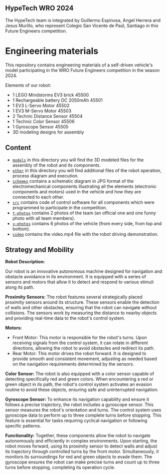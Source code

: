 ## HypeTech WRO 2024
The HypeTech team is integrated by Guillermo Espinosa, Angel Herrera and Jesus Murillo, who represent Colegio San Vicente de Paúl, Santiago in this Future Engineers competition.

Engineering materials
====

This repository contains engineering materials of a self-driven vehicle's model participating in the WRO Future Engineers competition in the season 2024.

Elements of our robot:
* 1 LEGO Mindstorms EV3 brick 45500
* 1 Rechargeable battery DC 2050mAh 45501
* 1 EV3 L-Servo Motor 45502
* 1 EV3 M-Servo Motor 45503
* 2 Technic Distance Sensor 45504
* 1 Technic Color Sensor 45506
* 1 Gyroscope Sensor 45505
* 3D modeling designs for assembly

## Content

* [`models`](https://github.com/csvprobotica/HypeTech/tree/main/models) in this directory you will find the 3D modeled files for the assembly of the robot and its components.
* [`other`](https://github.com/csvprobotica/HypeTech/blob/main/other/Flowchart.pngr) in this directory you will find additional files of the robot operation, process diagram and execution.
* [`schemes`](https://github.com/csvprobotica/HypeTech/tree/main/schemes) contains a schematic diagram in JPG format of the electromechanical components illustrating all the elements (electronic components and motors) used in the vehicle and how they are connected to each other.
* [`src`](https://github.com/csvprobotica/HypeTech/tree/main/src) contains code of control software for all components which were programmed to participate in the competition.
* [`t-photos`](https://github.com/csvprobotica/HypeTech/tree/main/t-photos) contains 2 photos of the team (an official one and one funny photo with all team members).
* [`v-photos`](https://github.com/csvprobotica/HypeTech/tree/main/v-photos) contains 6 photos of the vehicle (from every side, from top and bottom).
* [`video`](https://github.com/csvprobotica/HypeTech/tree/main/video) contains the video.mp4 file with the robot driving demonstration.

## Strategy and Mobility

**Robot Description:**

Our robot is an innovative autonomous machine designed for navigation and obstacle avoidance in its environment. It is equipped with a series of sensors and motors that allow it to detect and respond to various stimuli along its path.

**Proximity Sensors:**
The robot features several strategically placed proximity sensors around its structure. These sensors enable the detection of walls and other obstacles, ensuring that the robot can navigate without collisions. The sensors work by measuring the distance to nearby objects and providing real-time data to the robot's control system.

**Motors:**
* Front Motor: This motor is responsible for the robot's turns. Upon receiving signals from the control system, it can rotate in different directions, allowing the robot to avoid obstacles and redirect its path.
* Rear Motor: This motor drives the robot forward. It is designed to provide smooth and consistent movement, adjusting as needed based on the navigation requirements determined by the sensors.

**Color Sensor:**
The robot is also equipped with a color sensor capable of detecting specifically red and green colors. When encountering a red or green object in its path, the robot's control system activates an evasion routine to avoid these objects, ensuring safe and uninterrupted navigation.

**Gyroscope Sensor:**
To enhance its navigation capability and ensure it follows a precise trajectory, the robot includes a gyroscope sensor. This sensor measures the robot's orientation and turns. The control system uses gyroscope data to perform up to three complete turns before stopping. This feature is essential for tasks requiring cyclical navigation or following specific patterns.

**Functionality:**
Together, these components allow the robot to navigate autonomously and efficiently in complex environments. Upon starting, the robot moves forward, using its proximity sensor to detect walls and adjust its trajectory through controlled turns by the front motor. Simultaneously, it monitors its surroundings for red and green objects to evade them. The gyroscope ensures the robot can make precise turns and count up to three turns before stopping, completing its operation cycle.


